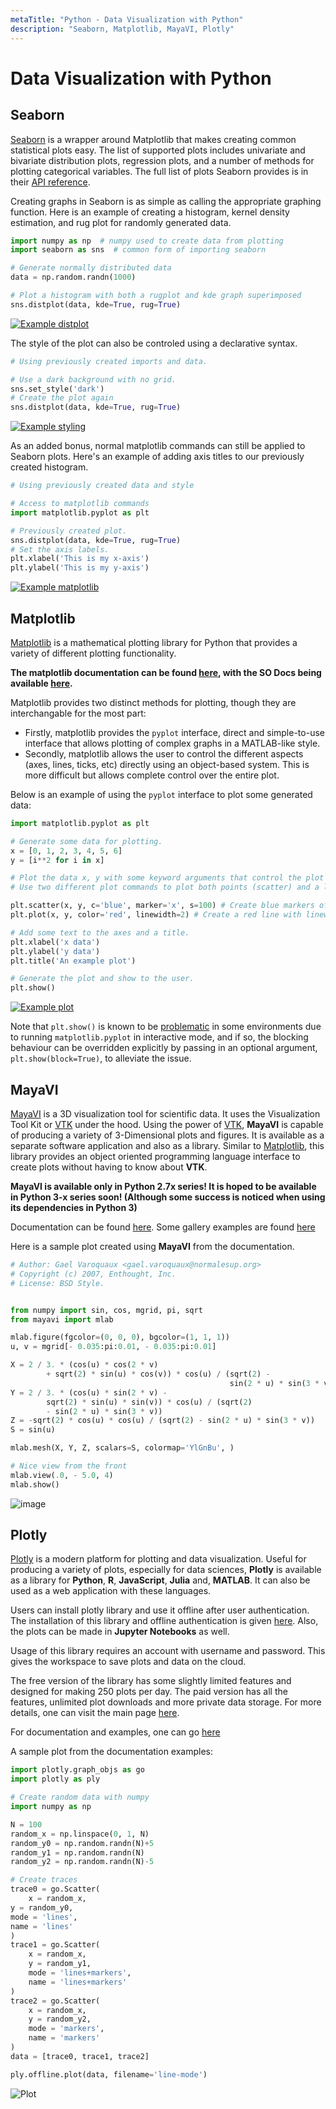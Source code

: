 ```yaml
---
metaTitle: "Python - Data Visualization with Python"
description: "Seaborn, Matplotlib, MayaVI, Plotly"
---
```


# Data Visualization with Python



## Seaborn


[Seaborn](https://stanford.edu/%7Emwaskom/software/seaborn/tutorial.html) is a wrapper around Matplotlib that makes creating common statistical plots easy. The list of supported plots includes univariate and bivariate distribution plots, regression plots, and a number of methods for plotting categorical variables. The full list of plots Seaborn provides is in their [API reference](https://stanford.edu/%7Emwaskom/software/seaborn/api.html).

Creating graphs in Seaborn is as simple as calling the appropriate graphing function. Here is an example of creating a histogram, kernel density estimation, and rug plot for randomly generated data.

```py
import numpy as np  # numpy used to create data from plotting
import seaborn as sns  # common form of importing seaborn

# Generate normally distributed data
data = np.random.randn(1000)

# Plot a histogram with both a rugplot and kde graph superimposed
sns.distplot(data, kde=True, rug=True)

```

[<img src="http://i.imgur.com/CyxeSfj.png" alt="Example distplot" />](http://i.imgur.com/CyxeSfj.png)

The style of the plot can also be controled using a declarative syntax.

```py
# Using previously created imports and data.

# Use a dark background with no grid.
sns.set_style('dark')
# Create the plot again
sns.distplot(data, kde=True, rug=True)

```

[<img src="http://i.imgur.com/JMjHv6C.png" alt="Example styling" />](http://i.imgur.com/JMjHv6C.png)

As an added bonus, normal matplotlib commands can still be applied to Seaborn plots. Here's an example of adding axis titles to our previously created histogram.

```py
# Using previously created data and style

# Access to matplotlib commands
import matplotlib.pyplot as plt

# Previously created plot. 
sns.distplot(data, kde=True, rug=True)
# Set the axis labels.
plt.xlabel('This is my x-axis')
plt.ylabel('This is my y-axis')

```

[<img src="http://i.imgur.com/ei2fa17.png" alt="Example matplotlib" />](http://i.imgur.com/ei2fa17.png)



## Matplotlib


[Matplotlib](http://matplotlib.org/index.html) is a mathematical plotting library for Python that provides a variety of different plotting functionality.

**The matplotlib documentation can be found [here](http://matplotlib.org/contents.html), with the SO Docs being available [here](http://stackoverflow.com/documentation/matplotlib/topics).**

Matplotlib provides two distinct methods for plotting, though they are interchangable for the most part:

- Firstly, matplotlib provides the `pyplot` interface, direct and simple-to-use interface that allows plotting of complex graphs in a MATLAB-like style.
- Secondly, matplotlib allows the user to control the different aspects (axes, lines, ticks, etc) directly using an object-based system. This is more difficult but allows complete control over the entire plot.

Below is an example of using the `pyplot` interface to plot some generated data:

```py
import matplotlib.pyplot as plt

# Generate some data for plotting.
x = [0, 1, 2, 3, 4, 5, 6]
y = [i**2 for i in x]

# Plot the data x, y with some keyword arguments that control the plot style.
# Use two different plot commands to plot both points (scatter) and a line (plot).

plt.scatter(x, y, c='blue', marker='x', s=100) # Create blue markers of shape "x" and size 100
plt.plot(x, y, color='red', linewidth=2) # Create a red line with linewidth 2.

# Add some text to the axes and a title.
plt.xlabel('x data')
plt.ylabel('y data')
plt.title('An example plot')

# Generate the plot and show to the user.
plt.show()

```

[<img src="http://i.stack.imgur.com/MESUU.png" alt="Example plot" />](http://i.stack.imgur.com/MESUU.png)

Note that `plt.show()` is known to be [problematic](http://stackoverflow.com/questions/38238612/matplot-program-gives-unresponsive-window-when-run/38238681#38238681) in some environments due to running `matplotlib.pyplot` in interactive mode, and if so, the blocking behaviour can be overridden explicitly by passing in an optional argument, `plt.show(block=True)`, to alleviate the issue.



## MayaVI


[MayaVI](http://docs.enthought.com/mayavi/mayavi/) is a 3D visualization tool for scientific data. It uses the Visualization Tool Kit or [VTK](http://www.vtk.org/) under the hood. Using the power of [VTK](http://www.vtk.org/), **MayaVI** is capable of producing a variety of 3-Dimensional plots and figures. It is available as a separate software application and also as a library. Similar to [Matplotlib](http://matplotlib.org/), this library provides an object oriented programming language interface to create plots without having to know about **VTK**.

**MayaVI is available only in Python 2.7x series! It is hoped to be available in Python 3-x series soon! (Although some success is noticed when using its dependencies in Python 3)**

Documentation can be found [here](http://docs.enthought.com/mayavi/mayavi/). Some gallery examples are found [here](http://docs.enthought.com/mayavi/mayavi/auto/examples.html)

Here is a sample plot created using **MayaVI** from the documentation.

```py
# Author: Gael Varoquaux <gael.varoquaux@normalesup.org>
# Copyright (c) 2007, Enthought, Inc.
# License: BSD Style.


from numpy import sin, cos, mgrid, pi, sqrt
from mayavi import mlab

mlab.figure(fgcolor=(0, 0, 0), bgcolor=(1, 1, 1))
u, v = mgrid[- 0.035:pi:0.01, - 0.035:pi:0.01]

X = 2 / 3. * (cos(u) * cos(2 * v)
        + sqrt(2) * sin(u) * cos(v)) * cos(u) / (sqrt(2) -
                                                 sin(2 * u) * sin(3 * v))
Y = 2 / 3. * (cos(u) * sin(2 * v) -
        sqrt(2) * sin(u) * sin(v)) * cos(u) / (sqrt(2)
        - sin(2 * u) * sin(3 * v))
Z = -sqrt(2) * cos(u) * cos(u) / (sqrt(2) - sin(2 * u) * sin(3 * v))
S = sin(u)

mlab.mesh(X, Y, Z, scalars=S, colormap='YlGnBu', )

# Nice view from the front
mlab.view(.0, - 5.0, 4)
mlab.show()

```

<img src="https://i.stack.imgur.com/eRg0Y.png" alt="image" />



## Plotly


[Plotly](https://plot.ly/) is a modern platform for plotting and data visualization. Useful for producing a variety of plots, especially for data sciences, **Plotly** is available as a library for **Python**, **R**, **JavaScript**, **Julia** and, **MATLAB**. It can also be used as a web application with these languages.

Users can install plotly library and use it offline after user authentication. The installation of this library and offline authentication is given [here](https://plot.ly/python/getting-started/). Also, the plots can be made in **Jupyter Notebooks** as well.

Usage of this library requires an account with username and password. This gives the workspace to save plots and data on the cloud.

The free version of the library has some slightly limited features and designed for making 250 plots per day. The paid version has all the features, unlimited plot downloads and more private data storage. For more details, one can visit the main page [here](https://plot.ly/).

For documentation and examples, one can go [here](https://plot.ly/python/#fundamentals)

A sample plot from the documentation examples:

```py
import plotly.graph_objs as go
import plotly as ply

# Create random data with numpy
import numpy as np

N = 100
random_x = np.linspace(0, 1, N)
random_y0 = np.random.randn(N)+5
random_y1 = np.random.randn(N)
random_y2 = np.random.randn(N)-5

# Create traces
trace0 = go.Scatter(
    x = random_x,
y = random_y0,
mode = 'lines',
name = 'lines'
)
trace1 = go.Scatter(
    x = random_x,
    y = random_y1,
    mode = 'lines+markers',
    name = 'lines+markers'
)
trace2 = go.Scatter(
    x = random_x,
    y = random_y2,
    mode = 'markers',
    name = 'markers'
)
data = [trace0, trace1, trace2]

ply.offline.plot(data, filename='line-mode')

```

<img src="https://i.stack.imgur.com/ie851.png" alt="Plot" />

